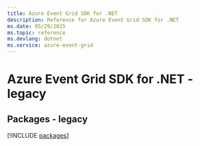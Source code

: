 ```yaml
---
title: Azure Event Grid SDK for .NET
description: Reference for Azure Event Grid SDK for .NET
ms.date: 05/29/2025
ms.topic: reference
ms.devlang: dotnet
ms.service: azure-event-grid
---
```

# Azure Event Grid SDK for .NET - legacy
## Packages - legacy
[!INCLUDE [packages](event-grid-index.md)]